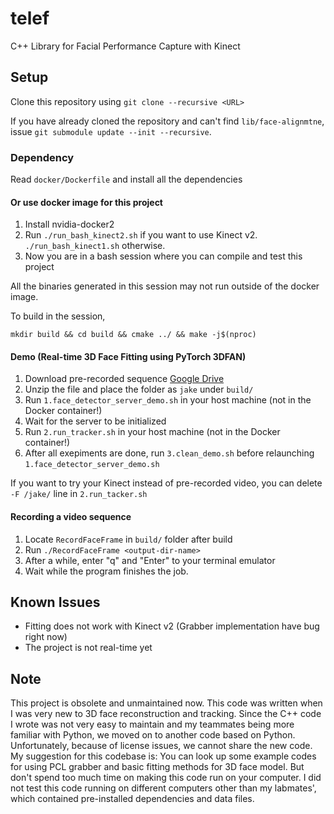 # telef

C++ Library for Facial Performance Capture with Kinect 

## Setup

Clone this repository using `git clone --recursive <URL>`

If you have already cloned the repository and can't find `lib/face-alignmtne`, issue `git submodule update --init --recursive`.

### Dependency

Read `docker/Dockerfile` and install all the dependencies

#### Or use docker image for this project

1. Install nvidia-docker2
1. Run `./run_bash_kinect2.sh` if you want to use Kinect v2. `./run_bash_kinect1.sh` otherwise.
1. Now you are in a bash session where you can compile and test this project

All the binaries generated in this session may not run outside of the docker image.

To build in the session,

`mkdir build && cd build && cmake ../ && make -j$(nproc)`

#### Demo (Real-time 3D Face Fitting using PyTorch 3DFAN)

1. Download pre-recorded sequence [Google Drive](https://drive.google.com/file/d/1nkaSN5eUxHexwP11FEWXasgs1QmX3mle/view?usp=sharing)
1. Unzip the file and place the folder as `jake` under `build/`
1. Run `1.face_detector_server_demo.sh` in your host machine (not in the Docker container!)
1. Wait for the server to be initialized
1. Run `2.run_tracker.sh` in your host machine (not in the Docker container!)
1. After all exepiments are done, run `3.clean_demo.sh` before relaunching `1.face_detector_server_demo.sh`

If you want to try your Kinect instead of pre-recorded video, you can delete `-F /jake/` line in `2.run_tacker.sh`


#### Recording a video sequence

1. Locate `RecordFaceFrame` in `build/` folder after build
1. Run `./RecordFaceFrame <output-dir-name>`
1. After a while, enter "q" and "Enter" to your terminal emulator
1. Wait while the program finishes the job.

## Known Issues

* Fitting does not work with Kinect v2 (Grabber implementation have bug right now)
* The project is not real-time yet

## Note

This project is obsolete and unmaintained now. This code was written when I was very new to 3D face reconstruction and tracking. Since the C++ code I wrote was not very easy to maintain and my teammates being more familiar with Python, we moved on to another code based on Python. Unfortunately, because of license issues, we cannot share the new code. My suggestion for this codebase is: You can look up some example codes for using PCL grabber and basic fitting methods for 3D face model. But don't spend too much time on making this code run on your computer. I did not test this code running on different computers other than my labmates', which contained pre-installed dependencies and data files.
